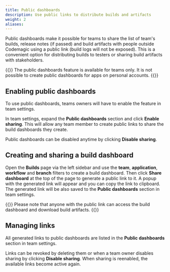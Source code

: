 ```yaml
---
title: Public dashboards
description: Use public links to distribute builds and artifacts
weight: 2
aliases:
---
```


Public dashboards make it possible for teams to share the list of team's builds, release notes (if passed) and build artifacts with people outside Codemagic using a public link (build logs will not be exposed). This is a convenient option for distributing builds to testers or sharing build artifacts with stakeholders. 

{{<notebox>}}
The public dashboards feature is available for teams only. It is not possible to create public dashboards for apps on personal accounts.
{{</notebox>}}

## Enabling public dashboards

To use public dashboards, teams owners will have to enable the feature in team settings. 

In team settings, expand the **Public dashboards** section and click **Enable sharing**. This will allow any team member to create public links to share the build dashboards they create. 

Public dashboards can be disabled anytime by clicking **Disable sharing**.

## Creating and sharing a build dashboard

Open the **Builds** page via the left sidebar and use the **team**, **application**, **workflow** and **branch** filters to create a build dashboard. Then click **Share dashboard** at the top of the page to generate a public link to it. A popup with the generated link will appear and you can copy the link to clipboard. The generated link will be also saved to the **Public dashboards** section in team settings.

{{<notebox>}}
Please note that anyone with the public link can access the build dashboard and download build artifacts.
{{</notebox>}}

## Managing links

All generated links to public dashboards are listed in the **Public dashboards** section in team settings. 

Links can be revoked by deleting them or when a team owner disables sharing by clicking **Disable sharing**. When sharing is reenabled, the available links become active again.
